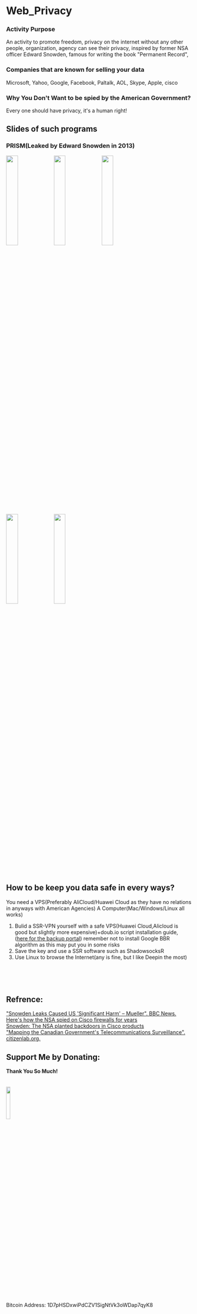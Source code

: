 # Web_Privacy


### Activity Purpose
An activity to promote freedom, privacy on the internet without any other people, organization, agency can see their privacy, inspired by former NSA officer Edward Snowden, famous for writing the book "Permanent Record",




### Companies that are known for selling your data
Microsoft, Yahoo, Google, Facebook, Paltalk, AOL, Skype, Apple, cisco


### Why You Don't Want to be spied by the American Government?
Every one should have privacy, it's a human right!

## Slides of such programs

### PRISM(Leaked by Edward Snowden in 2013)
<img src="https://user-images.githubusercontent.com/31880587/83156822-75357e00-a135-11ea-8040-53c8b04af7b9.jpg" width="25%"></img> <img src="https://user-images.githubusercontent.com/31880587/83156829-76ff4180-a135-11ea-9c48-f0c7de07c7a6.jpg" width="25%"></img> <img src="https://user-images.githubusercontent.com/31880587/83156831-7797d800-a135-11ea-8a85-bee6e14ebdc8.jpg" width="25%"></img> <img src="https://user-images.githubusercontent.com/31880587/83156833-78306e80-a135-11ea-9660-e93d889e713a.jpg" width="25%"></img> <img src="https://user-images.githubusercontent.com/31880587/83156834-78c90500-a135-11ea-8992-e74e9ab7c473.jpg" width="25%"></img> 


## How to be keep you data safe in every ways?


You need a VPS(Preferably AliCloud/Huawei Cloud as they have no relations in anyways with American Agencies)
A Computer(Mac/Windows/Linux all works)

1. Bulid a SSR-VPN yourself with a safe VPS(Huawei Cloud,Alicloud is good but slightly more expensive)+doub.io script installation guide, ([here for the backup portal](https://github.com/ToyoDAdoubiBackup/doubi)) remember not to install Google BBR algorithm as this may put you in some risks
2. Save the key and use a SSR software such as ShadowsocksR
3. Use Linux to browse the Internet(any is fine, but I like Deepin the most)
<br />
<br />
<br />




## Refrence:
["Snowden Leaks Caused US 'Significant Harm' – Mueller". BBC News.](https://www.bbc.co.uk/news/world-us-canada-22884566) <br /> 
[Here's how the NSA spied on Cisco firewalls for years](https://www.engadget.com/2016-08-21-nsa-technique-for-cisco-spying.html) <br /> 
[Snowden: The NSA planted backdoors in Cisco products](https://www.infoworld.com/article/2608141/snowden--the-nsa-planted-backdoors-in-cisco-products.html) <br /> 
[ "Mapping the Canadian Government's Telecommunications Surveillance". citizenlab.org.](https://citizenlab.ca/2014/03/mapping-canadian-governments-telecommunications-surveillance/) <br /> 



## Support Me by Donating:

**Thank You So Much!** <br /><br /><br />
<img src="https://user-images.githubusercontent.com/31880587/83159853-0bb76e80-a139-11ea-8e8d-3e9da749085a.PNG" width="15%"></img> <br />
Bitcoin Address: 1D7pHSDxwiPdCZV1SigNtVk3oWDap7qyK8

[]()
[]()
[]()
